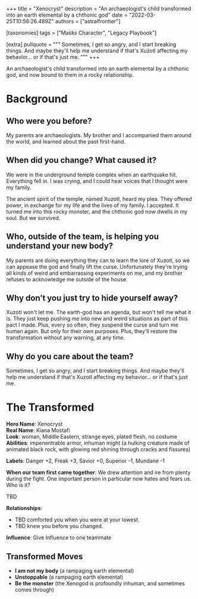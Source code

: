 +++
title = "Xenocryst"
description = "An archaeologist's child transformed into an earth elemental by a chthonic god"
date = "2022-03-25T10:56:26.489Z"
authors = ["astralfrontier"]

[taxonomies]
tags = ["Masks Character", "Legacy Playbook"]

[extra]
pullquote = """
Sometimes, I get so angry, and I start breaking things. And maybe they'll help me understand if that's Xuzotl affecting my behavior... or if that's just me.
"""
+++

An archaeologist's child transformed into an earth elemental by a chthonic god, and now bound to them in a rocky relationship.

<!-- more -->

# Background

## Who were you before?
My parents are archaeologists. My brother and I accompanied them around the world, and learned about the past first-hand.

## When did you change? What caused it?
We were in the underground temple complex when an earthquake hit. Everything fell in. I was crying, and I could hear voices that I thought were my family.

The ancient spirit of the temple, named Xuzotl, heard my plea. They offered power, in exchange for my life and the lives of my family. I accepted. It turned me into this rocky monster, and the chthonic god now dwells in my soul. But we survived.

## Who, outside of the team, is helping you understand your new body?
My parents are doing everything they can to learn the lore of Xuzotl, so we can appease the god and finally lift the curse. Unfortunately they're trying all kinds of weird and embarrassing experiments on me, and my brother refuses to acknowledge me outside of the house.

## Why don’t you just try to hide yourself away? 
Xuzotl won't let me. The earth-god has an agenda, but won't tell me what it is. They just keep pushing me into new and weird situations as part of this pact I made. Plus, every so often, they suspend the curse and turn me human again. But only for their own purposes. Plus, they'll restore the transformation without any warning, at any time.

## Why do you care about the team? 
Sometimes, I get so angry, and I start breaking things. And maybe they'll help me understand if that's Xuzotl affecting my behavior... or if that's just me.

# The Transformed
**Hero Name**: Xenocryst  
**Real Name**: Kiana Mostafi  
**Look**: woman, Middle Eastern, strange eyes, plated flesh, no costume  
**Abilities**: impenentrable armor, inhuman might (a hulking creature made of animated black rock, with glowing red shining through cracks and fissures)

**Labels**: Danger +2, Freak +3, Savior +0, Superior -1, Mundane -1

**When our team first came together**: We drew attention and ire from plenty during the fight. One important person in particular now hates and fears us. Who is it?

TBD

**Relationships**:
- TBD comforted you when you were at your lowest.
- TBD knew you before you changed.

**Influence**: Give Influence to one teammate

## Transformed Moves

* **I am not my body** (a rampaging earth elemental)
* **Unstoppable** (a rampaging earth elemental)
* **Be the monster** (the Xenogod is profoundly inhuman, and sometimes comes through)